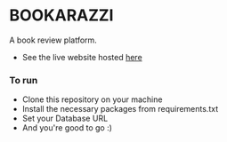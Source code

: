 # BOOKARAZZI 
 A book review platform.
 - See the live website hosted [here](http://bookarazzi.herokuapp.com/)
 

### To run
- Clone this repository on your machine
- Install the necessary packages from requirements.txt 
- Set your Database URL 
- And you're good to go :)
